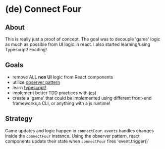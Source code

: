 # (de) Connect Four

## About

This is really just a proof of concept. The goal was to decouple 'game' logic as much as possible from UI logic in react.
I also started learning/using Typescript! Exciting!

## Goals

- remove ALL **non UI** logic from React components
- utilize [observer pattern](https://en.wikipedia.org/wiki/Observer_pattern)
- learn [typescript!](https://www.typescriptlang.org/)
- implement better TDD practices with [jest](https://jestjs.io/) 
- create a 'game' that could be implemented using different front-end frameworks,a CLI, or anything with a js runtime!


## Strategy

Game updates and logic happen in `connectFour`. `events` handles changes inside the `connectFour` instance. Using the observer pattern, react components update their state when `connectFour` fires 'event.trigger()`


